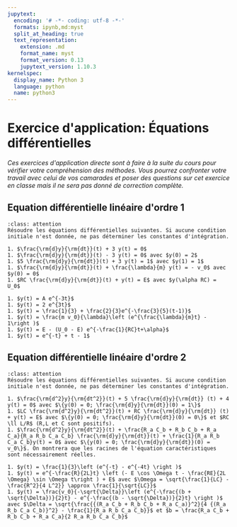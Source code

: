 ```yaml
---
jupytext:
  encoding: '# -*- coding: utf-8 -*-'
  formats: ipynb,md:myst
  split_at_heading: true
  text_representation:
    extension: .md
    format_name: myst
    format_version: 0.13
    jupytext_version: 1.10.3
kernelspec:
  display_name: Python 3
  language: python
  name: python3
---
```


# Exercice d'application: Équations différentielles
_Ces exercices d'application directe sont à faire à la suite du cours pour vérifier votre compréhension des méthodes. Vous pourrez confronter votre travail avec celui de vos camarades et poser des questions sur cet exercice en classe mais il ne sera pas donné de correction complète._

## Equation différentielle linéaire d'ordre 1

````{admonition} Exercice 
:class: attention
Résoudre les équations différentielles suivantes. Si aucune condition initiale n'est donnée, ne pas déterminer les constantes d'intégration.

1. $\frac{\rm{d}y}{\rm{dt}}(t) + 3 y(t) = 0$
1. $\frac{\rm{d}y}{\rm{dt}}(t) - 3 y(t) = 0$ avec $y(0) = 2$
1. $5 \frac{\rm{d}y}{\rm{dt}}(t) + 3 y(t) = 1$ avec $y(1) = 1$
1. $\frac{\rm{d}y}{\rm{dt}}(t) + \frac{\lambda}{m} y(t) = - v_0$ avec $y(0) = 0$
1. $RC \frac{\rm{d}y}{\rm{dt}}(t) + y(t) = E$ avec $y(\alpha RC) = U_0$
````

````{dropdown} Réponses (sans justification)
1. $y(t) = A e^{-3t}$
1. $y(t) = 2 e^{3t}$
1. $y(t) = \frac{1}{3} + \frac{2}{3}e^{-\frac{3}{5}(t-1)}$
1. $y(t) = \frac{m v_0}{\lambda}\left (e^{\frac{\lambda}{m}t} - 1\right )$
1. $y(t) = E - (U_0 - E) e^{-\frac{1}{RC}t+\alpha}$
1. $y(t) = e^{-t} + t - 1$
````

## Equation différentielle linéaire d'ordre 2

````{admonition} Exercice 
:class: attention
Résoudre les équations différentielles suivantes. Si aucune condition initiale n'est donnée, ne pas déterminer les constantes d'intégration.

1. $\frac{\rm{d^2}y}{\rm{dt^2}}(t) + 5 \frac{\rm{d}y}{\rm{dt}} (t) + 4 y(t) = 0$ avec $\{y(0) = 0; \frac{\rm{d}y}{\rm{dt}}(0) = 1\}$
1. $LC \frac{\rm{d^2}y}{\rm{dt^2}}(t) + RC \frac{\rm{d}y}{\rm{dt}} (t) + y(t) = E$ avec $\{y(0) = 0; \frac{\rm{d}y}{\rm{dt}}(0) = 0\}$ et $RC \ll L/R$ (R,L et C sont positifs).
1. $\frac{\rm{d^2}y}{\rm{dt^2}}(t) + \frac{R_a C_b + R_b C_b + R_a C_a}{R_a R_b C_a C_b} \frac{\rm{d}y}{\rm{dt}}(t) + \frac{1}{R_a R_b C_a C_b}y(t) = 0$ avec $\{y(0) = 0; \frac{\rm{d}y}{\rm{dt}}(0) = v_0\}$. On montrera que les racines de l'équation caractéristiques sont nécessairement réelles.
````

````{dropdown} Réponses (sans justification)
1. $y(t) = \frac{1}{3}\left (e^{-t} - e^{-4t} \right )$
1. $y(t) = e^{-\frac{R}{2L}t} \left (- E \cos \Omega t - \frac{RE}{2L \Omega} \sin \Omega t\right ) + E$ avec $\Omega = \sqrt{\frac{1}{LC} - \frac{R^2}{4 L^2}} \approx \frac{1}{\sqrt{LC}}$
1. $y(t) = \frac{v_0}{-\sqrt{\Delta}}\left (e^{-\frac{(b + \sqrt{\Delta})}{2}t} - e^{-\frac{(b - \sqrt{\Delta})}{2}t} \right )$ avec $\Delta = \sqrt{\frac{{(R_a C_b + R_b C_b + R_a C_a)}^2}{4 {(R_a R_b C_a C_b)}^2} - \frac{1}{R_a R_b C_a C_b}}$ et $b = \frac{R_a C_b + R_b C_b + R_a C_a}{2 R_a R_b C_a C_b}$
````
